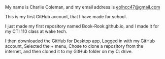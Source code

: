 ﻿My name is Charlie Coleman, and my email address is eolhcc47@gmail.com

This is my first GitHub account, that I have made for school.

I just made my first repository named Book-Rook.github.io, and I made it for my CTI 110 class at wake tech.

I then downloaded the GitHub for Desktop app, Logged in with my GitHub account, Selected the + menu, Chose to clone a repository from the internet, and then cloned it to my GitHub folder on my C: drive.
